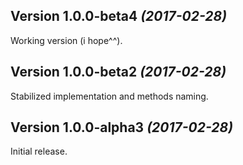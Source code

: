 Version 1.0.0-beta4 *(2017-02-28)*
----------------------------
Working version (i hope^^).

Version 1.0.0-beta2 *(2017-02-28)*
----------------------------
Stabilized implementation and methods naming.

Version 1.0.0-alpha3 *(2017-02-28)*
----------------------------

Initial release.
